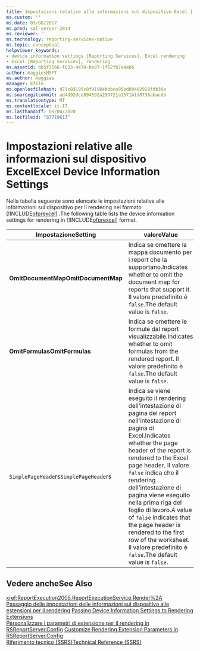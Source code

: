 ```yaml
---
title: Impostazioni relative alle informazioni sul dispositivo Excel | Microsoft Docs
ms.custom: ''
ms.date: 03/08/2017
ms.prod: sql-server-2014
ms.reviewer: ''
ms.technology: reporting-services-native
ms.topic: conceptual
helpviewer_keywords:
- device information settings [Reporting Services], Excel rendering
- Excel [Reporting Services], rendering
ms.assetid: bb5f3566-f033-4470-be87-1f52fb7a4ab6
author: maggiesMSFT
ms.author: maggies
manager: kfile
ms.openlocfilehash: d71c83195c8f91984bbbce95bd00402928fdb36e
ms.sourcegitcommit: ad4d92dce894592a259721a1571b1d8736abacdb
ms.translationtype: MT
ms.contentlocale: it-IT
ms.lasthandoff: 08/04/2020
ms.locfileid: "87719613"
---
```

# <a name="excel-device-information-settings"></a><span data-ttu-id="12552-102">Impostazioni relative alle informazioni sul dispositivo Excel</span><span class="sxs-lookup"><span data-stu-id="12552-102">Excel Device Information Settings</span></span>
  <span data-ttu-id="12552-103">Nella tabella seguente sono elencate le impostazioni relative alle informazioni sul dispositivo per il rendering nel formato [!INCLUDE[ofprexcel](../includes/ofprexcel-md.md)] .</span><span class="sxs-lookup"><span data-stu-id="12552-103">The following table lists the device information settings for rendering in [!INCLUDE[ofprexcel](../includes/ofprexcel-md.md)] format.</span></span>  
  
|<span data-ttu-id="12552-104">Impostazione</span><span class="sxs-lookup"><span data-stu-id="12552-104">Setting</span></span>|<span data-ttu-id="12552-105">valore</span><span class="sxs-lookup"><span data-stu-id="12552-105">Value</span></span>|  
|-------------|-----------|  
|<span data-ttu-id="12552-106">**OmitDocumentMap**</span><span class="sxs-lookup"><span data-stu-id="12552-106">**OmitDocumentMap**</span></span>|<span data-ttu-id="12552-107">Indica se omettere la mappa documento per i report che la supportano.</span><span class="sxs-lookup"><span data-stu-id="12552-107">Indicates whether to omit the document map for reports that support it.</span></span> <span data-ttu-id="12552-108">Il valore predefinito è `false`.</span><span class="sxs-lookup"><span data-stu-id="12552-108">The default value is `false`.</span></span>|  
|<span data-ttu-id="12552-109">**OmitFormulas**</span><span class="sxs-lookup"><span data-stu-id="12552-109">**OmitFormulas**</span></span>|<span data-ttu-id="12552-110">Indica se omettere le formule dal report visualizzabile.</span><span class="sxs-lookup"><span data-stu-id="12552-110">Indicates whether to omit formulas from the rendered report.</span></span> <span data-ttu-id="12552-111">Il valore predefinito è `false`.</span><span class="sxs-lookup"><span data-stu-id="12552-111">The default value is `false`.</span></span>|  
|<span data-ttu-id="12552-112">`SimplePageHeade`rs</span><span class="sxs-lookup"><span data-stu-id="12552-112">`SimplePageHeade`rs</span></span>|<span data-ttu-id="12552-113">Indica se viene eseguito il rendering dell'intestazione di pagina del report nell'intestazione di pagina di Excel.</span><span class="sxs-lookup"><span data-stu-id="12552-113">Indicates whether the page header of the report is rendered to the Excel page header.</span></span> <span data-ttu-id="12552-114">Il valore `false` indica che il rendering dell'intestazione di pagina viene eseguito nella prima riga del foglio di lavoro.</span><span class="sxs-lookup"><span data-stu-id="12552-114">A value of `false` indicates that the page header is rendered to the first row of the worksheet.</span></span> <span data-ttu-id="12552-115">Il valore predefinito è `false`.</span><span class="sxs-lookup"><span data-stu-id="12552-115">The default value is `false`.</span></span>|  
  
## <a name="see-also"></a><span data-ttu-id="12552-116">Vedere anche</span><span class="sxs-lookup"><span data-stu-id="12552-116">See Also</span></span>  
 <xref:ReportExecution2005.ReportExecutionService.Render%2A>   
 <span data-ttu-id="12552-117">[Passaggio delle impostazioni delle informazioni sul dispositivo alle estensioni per il rendering](report-server-web-service/net-framework/passing-device-information-settings-to-rendering-extensions.md) </span><span class="sxs-lookup"><span data-stu-id="12552-117">[Passing Device Information Settings to Rendering Extensions](report-server-web-service/net-framework/passing-device-information-settings-to-rendering-extensions.md) </span></span>  
 <span data-ttu-id="12552-118">[Personalizzare i parametri di estensione per il rendering in RSReportServer.Config](customize-rendering-extension-parameters-in-rsreportserver-config.md) </span><span class="sxs-lookup"><span data-stu-id="12552-118">[Customize Rendering Extension Parameters in RSReportServer.Config](customize-rendering-extension-parameters-in-rsreportserver-config.md) </span></span>  
 [<span data-ttu-id="12552-119">Riferimento tecnico &#40;SSRS&#41;</span><span class="sxs-lookup"><span data-stu-id="12552-119">Technical Reference &#40;SSRS&#41;</span></span>](../../2014/reporting-services/technical-reference-ssrs.md)  
  
  
